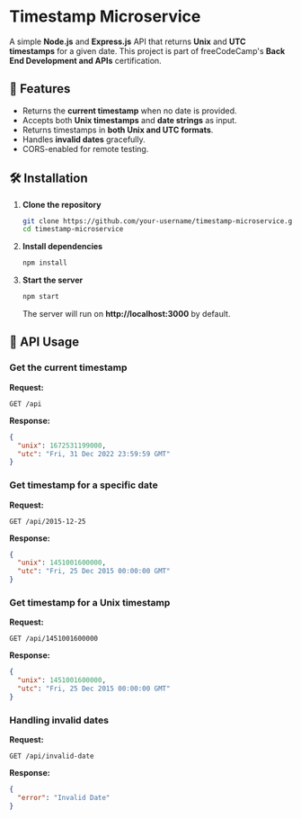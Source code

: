 # Timestamp Microservice  

A simple **Node.js** and **Express.js** API that returns **Unix** and **UTC timestamps** for a given date. This project is part of freeCodeCamp's **Back End Development and APIs** certification.  

## 🚀 Features

- Returns the **current timestamp** when no date is provided.  
- Accepts both **Unix timestamps** and **date strings** as input.  
- Returns timestamps in **both Unix and UTC formats**.  
- Handles **invalid dates** gracefully.  
- CORS-enabled for remote testing.  

## 🛠️ Installation  

1. **Clone the repository**  
   ```bash
   git clone https://github.com/your-username/timestamp-microservice.git
   cd timestamp-microservice
   ```

2. **Install dependencies**  
   ```bash
   npm install
   ```

3. **Start the server**  
   ```bash
   npm start
   ```
   The server will run on **http://localhost:3000** by default.

## 📡 API Usage  

### **Get the current timestamp**  
**Request:**  
```http
GET /api
```
**Response:**  
```json
{
  "unix": 1672531199000,
  "utc": "Fri, 31 Dec 2022 23:59:59 GMT"
}
```

### **Get timestamp for a specific date**  
**Request:**  
```http
GET /api/2015-12-25
```
**Response:**  
```json
{
  "unix": 1451001600000,
  "utc": "Fri, 25 Dec 2015 00:00:00 GMT"
}
```

### **Get timestamp for a Unix timestamp**  
**Request:**  
```http
GET /api/1451001600000
```
**Response:**  
```json
{
  "unix": 1451001600000,
  "utc": "Fri, 25 Dec 2015 00:00:00 GMT"
}
```

### **Handling invalid dates**  
**Request:**  
```http
GET /api/invalid-date
```
**Response:**  
```json
{
  "error": "Invalid Date"
}
```
